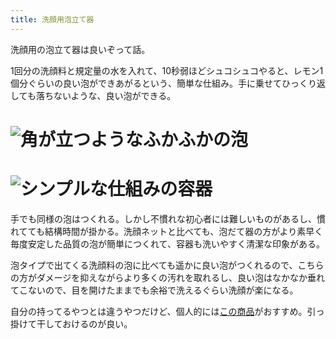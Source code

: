 ```yaml
---
title: 洗顔用泡立て器
---
```

洗顔用の泡立て器は良いぞって話。

1回分の洗顔料と規定量の水を入れて、10秒弱ほどシュコシュコやると、レモン1個分ぐらいの良い泡ができあがるという、簡単な仕組み。手に乗せてひっくり返しても落ちないような、良い泡ができる。

![](https://lh3.googleusercontent.com/docs/ADP-6oH4BZ4JF9No586c7oanvuKEFG2XKclKYUkI80aW40MsVCiwhWlzw2fPcGv2X0u8MBk2gQWu6rOmwFFp35NtPUhF0dO3eTc5ABQRgxYTt9WbZLqvvGZX4cBOTYrsHKRxiARM3qqL0VCg28C5IS5OH8fJjcVk6HbH2QIt9NMqqJpRQfIi0a8LaWpuKZ8cDhMnT-0AgZOaqWeI0VUr78d_bSFNNpL6o2zb8PSD16k00UnWE36Y-PrIagmalY0FCFv84sKxuYK-roV2UpHIV7OO0CWCx3aTn14QtWQ9JkKKaUB35aMd5ETcGrS-fHAoYiRqnZ49TjoLGpfWJ8p-yfgjvF7OY2wMUrcPCPJEYwQtDmz2q62eUPatsCe_sg_xnPzLpaN_znSvA0_kt5fhA88Sb5VsgwYVfhpKjHXmBzhV7JCAoyuufYj1w0UHdRxAar8ZSGbChfYR5nlbS9aB0YelFn5_HSTdbQNDTn0Pe7idC_GjvZ_mddDnUPhnropaCGuKO1OrJRMo8Caq02h384PtVvAozNLTP3UwhWmYBWDceDmlUplI-mnj8mRsr8swQij_jPvjKX-sYurbfMoni1b8jL2_nlx7mT5qvtM3jverZCywKfqB_c-6T_4VJ9EaiBs_vpfBiaJ8CZ4m33t5RTc53rvtMiw-NiMz9FRHJz39YCSsupkL7HxYdM3nExD8VxdzHNhQRlXE1foh2p_bZgcaRKDrT3xNjBRbpprWKf6iKo44UbWyu24_xv7k69L-wO90I9rfrHFxZRnQudTBU0lfrSZzQ6CRj5TPTlAYHRAXeQGrZUxOUo3Zj_89-x6g5GAb22yZhqoWgkRBz8AZrrRQflus4BusofYhR_ACLJWEN4NxSSCkohf3oUoArEF1fOuALmEu3WfXUg4WgGaHtXrWDcuIumKa0shTeoivgJgOHY6kua3RMFRqk_XLneY-MenSdonGqR5mlRGk11qGFYvXOCPDQxWYTFBM9b6q3qlIle5kpxWpQjysCk3Chh5xBElYD_2ESiy1TTQS0bASAaJYgO7F0_6Zg9IyRrLtiXd7_U0A-TW88tLyvn0jcJskwX_DWJ-ewtQ7ZMv_fA_Uh55IHsVqGJtIm-uDZKkOU-tpDCTgOLEzku0yXYPw5EKurpI-0DHTTkoBocCaDmD7aItup9TljvnP-3IZFMeDfGOGaTFb7WNoM4GJ1Ia31XSto3w-Bshvlhf5i0lXDWB38fUPXMXnSLk0VQMryhheb6wS0na_olxI "角が立つようなふかふかの泡")
================================================================================================================================================================================================================================================================================================================================================================================================================================================================================================================================================================================================================================================================================================================================================================================================================================================================================================================================================================================================================================================================================================================================================================================================================================================================================================================================================================================

![](https://lh3.googleusercontent.com/docs/ADP-6oGY8IKkapPrXmBArC4stQWTpMs_B42-CmD7pmtJSVCv2og-6d2U31V3e8zqbeITztA3st0MyJ0fNZfNHXHEVeYoEU8CE7bxhj4gfd5IIqaJ3osl88kUT_VfZ76UNO6B_b9CE1nO2FdTNPGqDeo4wt9n7RoSunmHHRluXCSdoxOoWdD0D_HMOw4xg6N0mZepwJwotcsbEaSxUjy-SNvnu2LwQfTPZZcQGYUmPIWe38yjVXb7K43NQiasSJuSEqsPrLqYZhxaZou7VblbIkf54D9PR3lbHSG-oTZJg7cfNdrowa0AcZhuamz0Jl_w42FQEzzrCYwPb2Kho2GpeOlBou5Osr3JUCHgUK659rRcObzxl7l-nVbIqTaMqyYpMJzYan5n4Ftlr32Rlb01ic_-4UhirwTGINxPNZMnFlBqsOfbHePNFwbpKUzcZja_HSXSlCxVs-iJV4xp01coCdzsfeWFRJPYaNq9mlUv9m-uB7C1ZoZz120WrGq1O8n3YSHgAhZLcihjjFSBE3WQvHc1W_b0bQ2G33WT6dkHyfTSpKqsVcK3dXv61q9awq-yH4sr22vi5BfgcHRQe0wQvsRICIWDpDjFBqRmSRCLYGJEAutYw3M4ShJGQkKM9JPQrkSPM7THYHNth0YE_etcE_rvrp5G1jA4TxCp6GSju4YclKEXerLQhWy1xAbkO_0jPZCLIIthuynjxV9DRx40CY8e5wPfYsgKGtoe3Q-EGVA6RVOKby6617jdR5ta7pqi9TwIrR_b2U42fFwS8z9UyzoPaoi3fYBbyPgRgbqCJ3zjyIZO4ZvAnp2lsoFd7un732LZHDc8Bml_U8hZP6LWf1IZdbweIFfaXw_Ryh56TO1GoNTg3kcKOoBnrzJOLJYWmr8flgwQdL-Aggxa-MR50DjfPCsOVoBSZaCW53eDu6BbPJvtrTzzguuM8hQftHxKtuJjA61SSvcngdmYV5Aq63OsNnwwT7mJOwc0zjaJdTa75Of8WozT8qYMRnFSZ5uLs9uRraC3lykiotG22YJUHkfWEDwoAMlMUUMCq1jenrYYB5NpIH_rqxoGCmm22LhEY5hJmR7cxlNseLcGYNAfB0qwtFWExfXrPoz6GjDjuqLt7edYmnhBH7uEmrPg4ogjKDA0vpzSLhvbBNPHWuiwM6CRxxgAaaxH-Y_xoHCo9aZ2byzvbEztIZnvYV8rs_ced_j76vsCpflx6m7iOoAi3jOrVtDjlF1FSHIO9wlvqgUwgPS_h4jY "シンプルな仕組みの容器")
==============================================================================================================================================================================================================================================================================================================================================================================================================================================================================================================================================================================================================================================================================================================================================================================================================================================================================================================================================================================================================================================================================================================================================================================================================================================================================================================================================================================

手でも同様の泡はつくれる。しかし不慣れな初心者には難しいものがあるし、慣れてても結構時間が掛かる。洗顔ネットと比べても、泡だて器の方がより素早く毎度安定した品質の泡が簡単につくれて、容器も洗いやすく清潔な印象がある。

泡タイプで出てくる洗顔料の泡に比べても遥かに良い泡がつくれるので、こちらの方がダメージを抑えながらより多くの汚れを取れるし、良い泡はなかなか垂れてこないので、目を開けたままでも余裕で洗えるぐらい洗顔が楽になる。

自分の持ってるやつとは違うやつだけど、個人的には[この商品](https://www.amazon.co.jp/dp/B09KMP9GDN)がおすすめ。引っ掛けて干しておけるのが良い。
